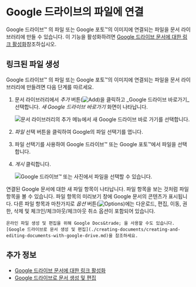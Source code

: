 # Google 드라이브의 파일에 연결

Google 드라이브&trade; 의 파일 또는 Google 포토&trade;의 이미지에 연결되는 파일을 문서 라이브러리에 만들 수 있습니다. 이 기능을 활성화하려면 [Google 드라이브 문서에 대한 링크 활성화](../devops/google-drive-integration/enabling-links-to-google-drive-documents.md)참조하십시오.

## 링크된 파일 생성

Google 드라이브&trade; 의 파일 또는 Google 포토&trade;의 이미지에 연결되는 파일을 문서 라이브러리에 만들려면 다음 단계를 따르세요.

1. 문서 라이브러리에서 _추가_ 버튼(![Add](../../../images/icon-add.png))을 클릭하고 _Google 드라이브 바로가기_선택합니다. _새 Google 드라이브 바로가기_ 화면이 나타납니다.

    ![문서 라이브러리의 추가 메뉴에서 새 Google 드라이브 바로 가기를 선택합니다.](./linking-to-files-on-google-drive/images/01.png)

1. _파일_ 선택 버튼을 클릭하여 Google의 파일 선택기를 엽니다.

1. 파일 선택기를 사용하여 Google 드라이브&trade; 또는 Google 포토&trade;에서 파일을 선택합니다.

1. _게시_ 클릭합니다.

    ![Google 드라이브&trade; 또는 사진에서 파일을 선택할 수 있습니다.](./linking-to-files-on-google-drive/images/02.png)

연결된 Google 문서에 대한 새 파일 항목이 나타납니다. 파일 항목을 보는 것처럼 파일 항목을 볼 수 있습니다. 파일 항목의 미리보기 창에 Google 문서의 콘텐츠가 표시됩니다. 다른 파일 항목과 마찬가지로 _옵션_ 버튼(![Options](../../../images/icon-options.png))에는 다운로드, 편집, 이동, 권한, 삭제 및 체크인/체크아웃/체크아웃 취소 옵션이 포함되어 있습니다.

```{tip}
온라인 파일 생성 및 편집을 위해 Google Docs&trade; 을 사용할 수도 있습니다. [Google 드라이브로 문서 생성 및 편집](./creating-documents/creating-and-editing-documents-with-google-drive.md)을 참조하세요.
```

## 추가 정보

* [Google 드라이브 문서에 대한 링크 활성화](../devops/google-drive-integration/enabling-links-to-google-drive-documents.md)
* [Google 드라이브로 문서 생성 및 편집](./creating-documents/creating-and-editing-documents-with-google-drive.md)
